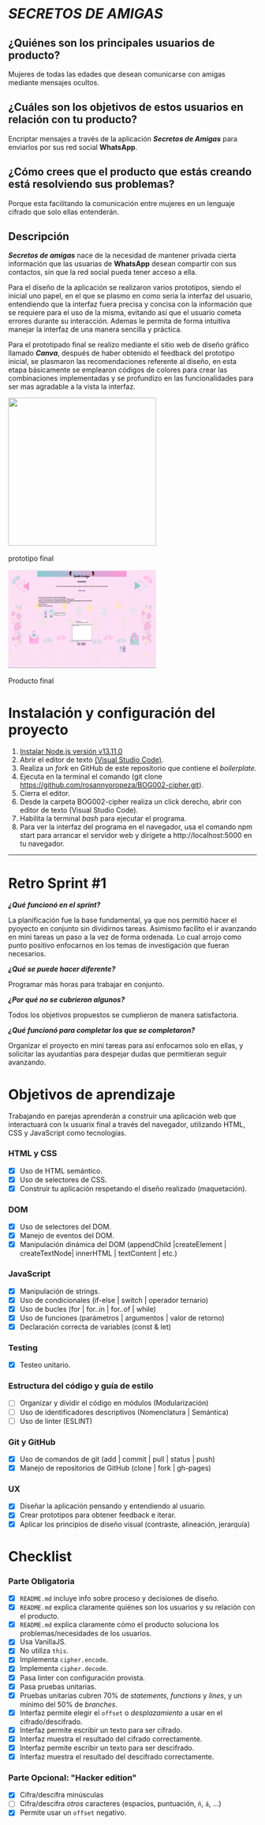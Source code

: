 # **_SECRETOS DE AMIGAS_**

## ¿Quiénes son los principales usuarios de producto?

Mujeres  de todas las edades que desean comunicarse con amigas mediante mensajes ocultos.

## ¿Cuáles son los objetivos de estos usuarios en relación con tu producto?

Encriptar mensajes a través de la aplicación  ***Secretos de Amigas*** para enviarlos por sus red social **WhatsApp**.

## ¿Cómo crees que el producto que estás creando está resolviendo sus problemas?

Porque esta facilitando la comunicación entre mujeres en un lenguaje cifrado que solo ellas entenderán.

## Descripción
***Secretos de  amigas*** nace de la necesidad de mantener privada cierta información que  las usuarias de  **WhatsApp** desean compartir con sus contactos, sin que la red social pueda tener acceso a ella. 

Para el diseño de la aplicación se realizaron varios prototipos, siendo el inicial uno papel, en el que se plasmo en  como seria la interfaz del usuario, entendiendo que la interfaz fuera precisa y concisa con la información que se requiere para el uso de la misma, evitando así que el usuario cometa errores durante su interacción. Ademas le permita de forma intuitiva manejar la interfaz de una  manera sencilla y práctica.

Para el prototipado final  se realizo mediante el  sitio web de diseño gráfico llamado ***Canva***, después de haber obtenido el feedback del prototipo inicial, se plasmaron las recomendaciones referente al diseño, en esta etapa básicamente se  emplearon códigos de colores para crear las combinaciones implementadas y se profundizo en las funcionalidades  para ser mas  agradable a la vista la interfaz.

<img src="src/imagen/prototipo.jpg" width="300px"    height="300px">

prototipo final

<img src="src/imagen/secreto_de_amigas.jpg" width="300px"    height="200px">

Producto final

# Instalación y configuración del proyecto

1. <a href="https://nodejs.org/es/download/current/">Instalar  Node.js versión v13.11.0</a>
2. Abrir  el editor de texto <a href="https://nodejs.org/es/download/current/">(Visual Studio Code)</a>.
3. Realiza un  *fork* en GitHub de este repositorio que contiene el *boilerplate*.
4. Ejecuta en la terminal el comando  (git clone https://github.com/rosannyoropeza/BOG002-cipher.git).
5. Cierra el editor.
6. Desde la carpeta BOG002-cipher realiza un click derecho, abrir con editor de texto (Visual Studio Code).
7. Habilita la terminal *bash* para ejecutar el programa. 
2. Para ver la interfaz del programa en el navegador, usa el comando npm start para arrancar el servidor web y dirígete a http://localhost:5000 en tu navegador.


********************************
# Retro Sprint #1

***¿Qué funcionó en el sprint?***

La planificación fue la base fundamental, ya que nos permitió  hacer el pyoyecto en conjunto sin  dividirnos tareas.  Asimismo  facilito el ir avanzando en mini tareas un paso a la vez de forma ordenada. Lo cual arrojo como punto positivo enfocarnos en los temas de investigación que fueran necesarios. 

***¿Qué se puede hacer diferente?***

Programar más horas para trabajar en conjunto.

***¿Por qué no se cubrieron algunos?***

Todos los objetivos propuestos se cumplieron de manera satisfactoria.

***¿Qué funcionó para completar los que se completaron?***

Organizar el proyecto en mini tareas para así enfocarnos solo en ellas, y solicitar las ayudantías para despejar dudas que permitieran seguir avanzando. 

# Objetivos de aprendizaje

Trabajando en parejas aprenderán a construir una aplicación web que interactuará
con lx usuarix final a través del navegador, utilizando HTML, CSS y JavaScript
como tecnologías.

### HTML y CSS

- [x] Uso de HTML semántico.
- [x] Uso de selectores de CSS.
- [x] Construir tu aplicación respetando el diseño realizado (maquetación).

### DOM

- [x] Uso de selectores del DOM.
- [x] Manejo de eventos del DOM.
- [x] Manipulación dinámica del DOM
      (appendChild |createElement | createTextNode| innerHTML | textContent | etc.)

### JavaScript

- [x] Manipulación de strings.
- [x] Uso de condicionales (if-else | switch | operador ternario)
- [x] Uso de bucles (for | for..in | for..of | while)
- [x] Uso de funciones (parámetros | argumentos | valor de retorno)
- [x] Declaración correcta de variables (const & let)

### Testing

- [x] Testeo unitario.

### Estructura del código y guía de estilo

- [ ] Organizar y dividir el código en módulos (Modularización)
- [ ] Uso de identificadores descriptivos (Nomenclatura | Semántica)
- [ ] Uso de linter (ESLINT)

### Git y GitHub

- [x] Uso de comandos de git (add | commit | pull | status | push)
- [x] Manejo de repositorios de GitHub (clone | fork | gh-pages)

### UX

- [x] Diseñar la aplicación pensando y entendiendo al usuario.
- [x] Crear prototipos para obtener feedback e iterar.
- [x] Aplicar los principios de diseño visual (contraste, alineación, jerarquía)

# Checklist

### Parte Obligatoria

- [x] `README.md` incluye info sobre proceso y decisiones de diseño.
- [x] `README.md` explica claramente quiénes son los usuarios y su relación con
      el producto.
- [x] `README.md` explica claramente cómo el producto soluciona los
      problemas/necesidades de los usuarios.
- [x] Usa VanillaJS.
- [x] No utiliza `this`.
- [x] Implementa `cipher.encode`.
- [x] Implementa `cipher.decode`.
- [x] Pasa linter con configuración provista.
- [x] Pasa pruebas unitarias.
- [x] Pruebas unitarias cubren 70% de _statements_, _functions_ y _lines_, y un
      mínimo del 50% de _branches_.
- [x] Interfaz permite elegir el `offset` o _desplazamiento_ a usar en el
      cifrado/descifrado.
- [x] Interfaz permite escribir un texto para ser cifrado.
- [x] Interfaz muestra el resultado del cifrado correctamente.
- [x] Interfaz permite escribir un texto para ser descifrado.
- [x] Interfaz muestra el resultado del descifrado correctamente.

### Parte Opcional: "Hacker edition"

- [x] Cifra/descifra minúsculas
- [ ] Cifra/descifra _otros_ caracteres (espacios, puntuación, `ñ`, `á`, ...)
- [x] Permite usar un `offset` negativo.
